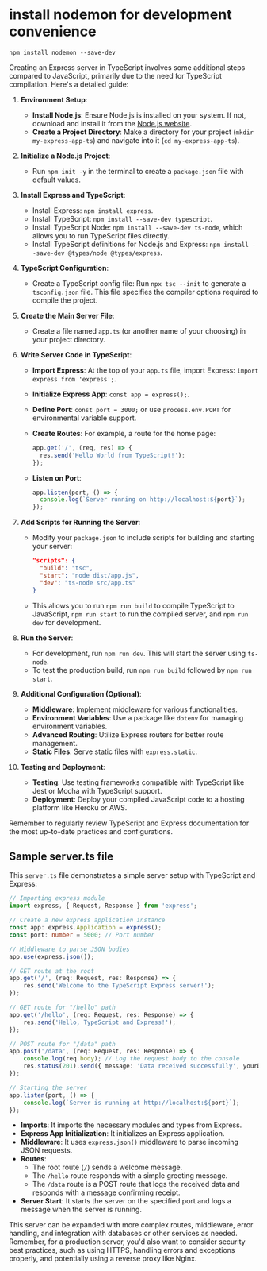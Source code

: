 # install nodemon for development convenience

`npm install nodemon --save-dev`

Creating an Express server in TypeScript involves some additional steps compared to JavaScript, primarily due to the need for TypeScript compilation. Here's a detailed guide:

1. **Environment Setup**:
   - **Install Node.js**: Ensure Node.js is installed on your system. If not, download and install it from the [Node.js website](https://nodejs.org/).
   - **Create a Project Directory**: Make a directory for your project (`mkdir my-express-app-ts`) and navigate into it (`cd my-express-app-ts`).

2. **Initialize a Node.js Project**:
   - Run `npm init -y` in the terminal to create a `package.json` file with default values.

3. **Install Express and TypeScript**:
   - Install Express: `npm install express`.
   - Install TypeScript: `npm install --save-dev typescript`.
   - Install TypeScript Node: `npm install --save-dev ts-node`, which allows you to run TypeScript files directly.
   - Install TypeScript definitions for Node.js and Express: `npm install --save-dev @types/node @types/express`.

4. **TypeScript Configuration**:
   - Create a TypeScript config file: Run `npx tsc --init` to generate a `tsconfig.json` file. This file specifies the compiler options required to compile the project.

5. **Create the Main Server File**:
   - Create a file named `app.ts` (or another name of your choosing) in your project directory.

6. **Write Server Code in TypeScript**:
   - **Import Express**: At the top of your `app.ts` file, import Express: `import express from 'express';`.
   - **Initialize Express App**: `const app = express();`.
   - **Define Port**: `const port = 3000;` or use `process.env.PORT` for environmental variable support.
   - **Create Routes**: For example, a route for the home page:

        ```typescript
        app.get('/', (req, res) => {
          res.send('Hello World from TypeScript!');
        });
        ```

   - **Listen on Port**:

        ```typescript
        app.listen(port, () => {
          console.log(`Server running on http://localhost:${port}`);
        });
        ```

7. **Add Scripts for Running the Server**:
   - Modify your `package.json` to include scripts for building and starting your server:

     ```json
     "scripts": {
       "build": "tsc",
       "start": "node dist/app.js",
       "dev": "ts-node src/app.ts"
     }
     ```

   - This allows you to run `npm run build` to compile TypeScript to JavaScript, `npm run start` to run the compiled server, and `npm run dev` for development.

8. **Run the Server**:
   - For development, run `npm run dev`. This will start the server using `ts-node`.
   - To test the production build, run `npm run build` followed by `npm run start`.

9. **Additional Configuration (Optional)**:
   - **Middleware**: Implement middleware for various functionalities.
   - **Environment Variables**: Use a package like `dotenv` for managing environment variables.
   - **Advanced Routing**: Utilize Express routers for better route management.
   - **Static Files**: Serve static files with `express.static`.

10. **Testing and Deployment**:
    - **Testing**: Use testing frameworks compatible with TypeScript like Jest or Mocha with TypeScript support.
    - **Deployment**: Deploy your compiled JavaScript code to a hosting platform like Heroku or AWS.

Remember to regularly review TypeScript and Express documentation for the most up-to-date practices and configurations.

## Sample server.ts file

This `server.ts` file demonstrates a simple server setup with TypeScript and Express:

```typescript
// Importing express module
import express, { Request, Response } from 'express';

// Create a new express application instance
const app: express.Application = express();
const port: number = 5000; // Port number

// Middleware to parse JSON bodies
app.use(express.json());

// GET route at the root
app.get('/', (req: Request, res: Response) => {
    res.send('Welcome to the TypeScript Express server!');
});

// GET route for "/hello" path
app.get('/hello', (req: Request, res: Response) => {
    res.send('Hello, TypeScript and Express!');
});

// POST route for "/data" path
app.post('/data', (req: Request, res: Response) => {
    console.log(req.body); // Log the request body to the console
    res.status(201).send({ message: 'Data received successfully', yourData: req.body });
});

// Starting the server
app.listen(port, () => {
    console.log(`Server is running at http://localhost:${port}`);
});
```

- **Imports**: It imports the necessary modules and types from Express.
- **Express App Initialization**: It initializes an Express application.
- **Middleware**: It uses `express.json()` middleware to parse incoming JSON requests.
- **Routes**:
  - The root route (`/`) sends a welcome message.
  - The `/hello` route responds with a simple greeting message.
  - The `/data` route is a POST route that logs the received data and responds with a message confirming receipt.
- **Server Start**: It starts the server on the specified port and logs a message when the server is running.

This server can be expanded with more complex routes, middleware, error handling, and integration with databases or other services as needed. Remember, for a production server, you'd also want to consider security best practices, such as using HTTPS, handling errors and exceptions properly, and potentially using a reverse proxy like Nginx.
